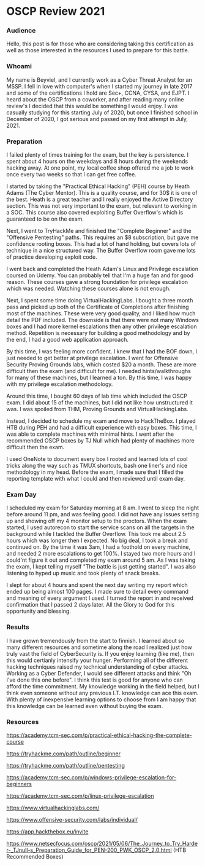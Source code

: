 # OSCP Review 2021

### Audience
Hello, this post is for those who are considering taking this certification as well as those interested in the resources I used to prepare for this battle.  

### Whoami

My name is Beyviel, and I currently work as a Cyber Threat Analyst for an MSSP. I fell in love with computer's when I started my journey in late 2017 and some of the certifications I hold are Sec+, CCNA, CYSA, and EJPT. I heard about the OSCP from a coworker, and after reading many online review's I decided that this would be something I would enjoy. I was casually studying for this starting July of 2020, but once I finished school in December of 2020, I got serious and passed on my first attempt in July, 2021. 

### Preparation 

I failed plenty of times training for the exam, but the key is persistence. I spent about 4 hours on the weekdays and 8 hours during the weekends hacking away. At one point, my local coffee shop offered me a job to work once every two weeks so that I can get free coffee. 

I started by taking the "Practical Ethical Hacking" (PEH) course by Heath Adams (The Cyber Mentor). This is a quality course, and for 30$ it is one of the best. Heath is a great teacher and I really enjoyed the Active Directory section. This was not very important to the exam, but relevant to working in a SOC. This course also covered exploiting Buffer Overflow's which is guaranteed to be on the exam. 

Next, I went to TryHackMe and finished the "Complete Beginner" and the "Offensive Pentesting" paths. This requires an $8 subscription, but gave me confidence rooting boxes. This had a lot of hand holding, but covers lots of technique in a nice structured way. The Buffer Overflow room gave me lots of practice developing exploit code.

I went back and completed the Heath Adam's Linux and Privilege escalation coursed on Udemy. You can probably tell that I'm a huge fan and for good reason. These courses gave a strong foundation for privilege escalation which was needed. Watching these courses alone is not enough. 

Next, I spent some time doing VirtualHackingLabs. I bought a three month pass and picked up both of the Certificate of Completions after finishing most of the machines. These were very good quality, and I liked how much detail the PDF included. The downside is that there were not many Windows boxes and I had more kernel escalations then any other privilege escalation method. Repetition is necessary for building a good methodology and by the end, I had a good web application approach.

By this time, I was feeling more confident. I knew that I had the BOF down, I just needed to get better at privilege escalation. 
I went for Offensive Security Proving Grounds labs, which costed $20 a month. These are more difficult then the exam (and difficult for me). I needed hints/walkthroughs for many of these machines, but I learned a ton. By this time, I was happy with my privilege escalation methodology. 

Around this time, I bought 60 days of lab time which included the OSCP exam. I did about 15 of the machines, but I did not like how unstructured it was. I was spoiled from THM, Proving Grounds and VirtualHackingLabs. 

Instead, I decided to schedule my exam and move to HackTheBox. I played HTB during PEH and had a difficult experience with easy boxes. This time, I was able to complete machines with minimal hints. I went after the recommended OSCP boxes by TJ Null which had plenty of machines more difficult then the exam.

I used OneNote to document every box I rooted and learned lots of cool tricks along the way such as TMUX shortcuts, bash one liner's and nice methodology in my head. Before the exam, I made sure that I filled the reporting template with what I could and then reviewed until exam day. 

### Exam Day
I scheduled my exam for Saturday morning at 8 am. I went to sleep the night before around 11 pm, and was feeling good. I did not have any issues setting up and showing off my 4 monitor setup to the proctors. When the exam started, I used autorecon to start the service scans on all the targets in the background while I tackled the Buffer Overflow. This took me about 2.5 hours which was longer then I expected. No big deal, I took a break and continued on. By the time it was 3am, I had a foothold on every machine, and needed 2 more escalations to get 100%. I stayed two more hours and I could'nt figure it out and completed my exam around 5 am. As I was taking the exam, I kept telling myself "The battle is just getting started". I was also listening to hyped up music and took plenty of snack breaks. 

I slept for about 4 hours and spent the next day writing my report which ended up being almost 100 pages. I made sure to detail every command and meaning of every argument I used. I turned the report in and received confirmation that I passed 2 days later. All the Glory to God for this opportunity and blessing.

### Results 

I have grown tremendously from the start to finnish. I learned about so many different resources and sometime along the road I realized just how truly vast the field of CyberSecurity is. If you enjoy learning (like me), then this would certianly intensify your hunger. Performing all of the different hacking techniques raised my technical understanding of cyber attacks. Working as a Cyber Defender, I would see different attacks and think "Oh I've done this one before". I think this test is good for anyone who can afford the time commitment. My knowledge working in the field helped, but I think even someone without any previous I.T. knowledge can ace this exam. With plenty of inexpensive learning options to choose from I am happy that this knowledge can be learned even without buying the exam. 

### Resources

https://academy.tcm-sec.com/p/practical-ethical-hacking-the-complete-course

https://tryhackme.com/path/outline/beginner

https://tryhackme.com/path/outline/pentesting

https://academy.tcm-sec.com/p/windows-privilege-escalation-for-beginners

https://academy.tcm-sec.com/p/linux-privilege-escalation

https://www.virtualhackinglabs.com/

https://www.offensive-security.com/labs/individual/

https://app.hackthebox.eu/invite

https://www.netsecfocus.com/oscp/2021/05/06/The_Journey_to_Try_Harder-_TJnull-s_Preparation_Guide_for_PEN-200_PWK_OSCP_2.0.html (HTB Recommended Boxes)

